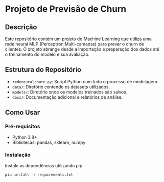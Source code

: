 # Projeto de Previsão de Churn

## Descrição
Este repositório contém um projeto de Machine Learning que utiliza uma rede neural MLP (Perceptron Multi-camadas) para prever o churn de clientes. O projeto abrange desde a importação e preparação dos dados até o treinamento do modelo e sua avaliação.

## Estrutura do Repositório

- `redeneuralchurn.py`: Script Python com todo o processo de modelagem.
- `data/`: Diretório contendo os datasets utilizados.
- `models/`: Diretório onde os modelos treinados são salvos.
- `docs/`: Documentação adicional e relatórios de análise.

## Como Usar

### Pré-requisitos
- Python 3.8+
- Bibliotecas: pandas, sklearn, numpy

### Instalação
Instale as dependências utilizando pip:
```bash
pip install -r requirements.txt
